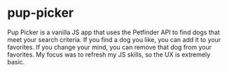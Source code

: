 # pup-picker

Pup Picker is a vanilla JS app that uses the Petfinder API to find dogs that meet your search criteria. If you find a dog you like, you can add it to your favorites. If you change your mind, you can remove that dog from your favorites. My focus was to refresh my JS skills, so the UX is extremely basic.

